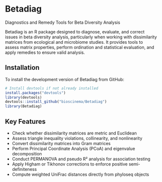# Betadiag

Diagnostics and Remedy Tools for Beta Diversity Analysis

Betadiag is an R package designed to diagnose, evaluate, and correct issues in beta diversity analysis, particularly when working with dissimilarity matrices from ecological and microbiome studies. It provides tools to assess matrix properties, perform ordination and statistical evaluation, and apply remedies to ensure valid analysis.

## Installation

To install the development version of Betadiag from GitHub:

```r
# Install devtools if not already installed
install.packages("devtools")
library(devtools)
devtools::install_github("bioscinema/Betadiag")
library(Betadiag)
```

## Key Features

- Check whether dissimilarity matrices are metric and Euclidean
- Assess triangle inequality violations, collinearity, and nonlinearity
- Convert dissimilarity matrices into Gram matrices
- Perform Principal Coordinate Analysis (PCoA) and eigenvalue decomposition
- Conduct PERMANOVA and pseudo R² analysis for association testing
- Apply Higham or Tikhonov corrections to enforce positive semi-definiteness
- Compute weighted UniFrac distances directly from phyloseq objects

